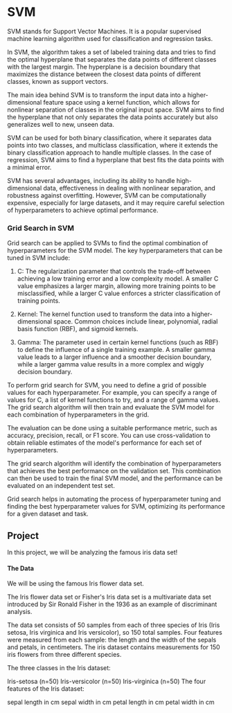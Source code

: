# SVM
SVM stands for Support Vector Machines. It is a popular supervised machine learning algorithm used for classification and regression tasks. 

In SVM, the algorithm takes a set of labeled training data and tries to find the optimal hyperplane that separates the data points of different classes with the largest margin. The hyperplane is a decision boundary that maximizes the distance between the closest data points of different classes, known as support vectors.

The main idea behind SVM is to transform the input data into a higher-dimensional feature space using a kernel function, which allows for nonlinear separation of classes in the original input space. SVM aims to find the hyperplane that not only separates the data points accurately but also generalizes well to new, unseen data.

SVM can be used for both binary classification, where it separates data points into two classes, and multiclass classification, where it extends the binary classification approach to handle multiple classes. In the case of regression, SVM aims to find a hyperplane that best fits the data points with a minimal error.

SVM has several advantages, including its ability to handle high-dimensional data, effectiveness in dealing with nonlinear separation, and robustness against overfitting. However, SVM can be computationally expensive, especially for large datasets, and it may require careful selection of hyperparameters to achieve optimal performance.

### Grid Search in SVM
Grid search can be applied to SVMs to find the optimal combination of hyperparameters for the SVM model. The key hyperparameters that can be tuned in SVM include:

1. C: The regularization parameter that controls the trade-off between achieving a low training error and a low complexity model. A smaller C value emphasizes a larger margin, allowing more training points to be misclassified, while a larger C value enforces a stricter classification of training points.

2. Kernel: The kernel function used to transform the data into a higher-dimensional space. Common choices include linear, polynomial, radial basis function (RBF), and sigmoid kernels.

3. Gamma: The parameter used in certain kernel functions (such as RBF) to define the influence of a single training example. A smaller gamma value leads to a larger influence and a smoother decision boundary, while a larger gamma value results in a more complex and wiggly decision boundary.

To perform grid search for SVM, you need to define a grid of possible values for each hyperparameter. For example, you can specify a range of values for C, a list of kernel functions to try, and a range of gamma values. The grid search algorithm will then train and evaluate the SVM model for each combination of hyperparameters in the grid.

The evaluation can be done using a suitable performance metric, such as accuracy, precision, recall, or F1 score. You can use cross-validation to obtain reliable estimates of the model's performance for each set of hyperparameters.

The grid search algorithm will identify the combination of hyperparameters that achieves the best performance on the validation set. This combination can then be used to train the final SVM model, and the performance can be evaluated on an independent test set.

Grid search helps in automating the process of hyperparameter tuning and finding the best hyperparameter values for SVM, optimizing its performance for a given dataset and task.
## Project
In this project, we will be analyzing the famous iris data set!
#### The Data
We will be using the famous Iris flower data set.

The Iris flower data set or Fisher's Iris data set is a multivariate data set introduced by Sir Ronald Fisher in the 1936 as an example of discriminant analysis.

The data set consists of 50 samples from each of three species of Iris (Iris setosa, Iris virginica and Iris versicolor), so 150 total samples. Four features were measured from each sample: the length and the width of the sepals and petals, in centimeters.
The iris dataset contains measurements for 150 iris flowers from three different species.

The three classes in the Iris dataset:

Iris-setosa (n=50)
Iris-versicolor (n=50)
Iris-virginica (n=50)
The four features of the Iris dataset:

sepal length in cm
sepal width in cm
petal length in cm
petal width in cm

